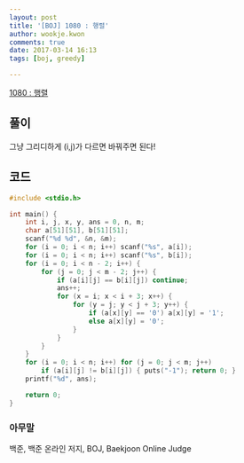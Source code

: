 ```yaml
---
layout: post
title: '[BOJ] 1080 : 행렬'
author: wookje.kwon
comments: true
date: 2017-03-14 16:13
tags: [boj, greedy]

---
```


[1080 : 행렬](https://www.acmicpc.net/problem/1080)

## 풀이

그냥 그리디하게 (i,j)가 다르면 바꿔주면 된다!

## 코드

```cpp
#include <stdio.h>

int main() {
	int i, j, x, y, ans = 0, n, m;
	char a[51][51], b[51][51];
	scanf("%d %d", &n, &m);
	for (i = 0; i < n; i++) scanf("%s", a[i]);
	for (i = 0; i < n; i++) scanf("%s", b[i]);
	for (i = 0; i < n - 2; i++) {
		for (j = 0; j < m - 2; j++) {
			if (a[i][j] == b[i][j]) continue;
			ans++;
			for (x = i; x < i + 3; x++) {
				for (y = j; y < j + 3; y++) {
					if (a[x][y] == '0') a[x][y] = '1';
					else a[x][y] = '0';
				}
			}
		}
	}
	for (i = 0; i < n; i++) for (j = 0; j < m; j++)
		if (a[i][j] != b[i][j]) { puts("-1"); return 0; }
	printf("%d", ans);

	return 0;
}
```

### 아무말  
백준, 백준 온라인 저지, BOJ, Baekjoon Online Judge
